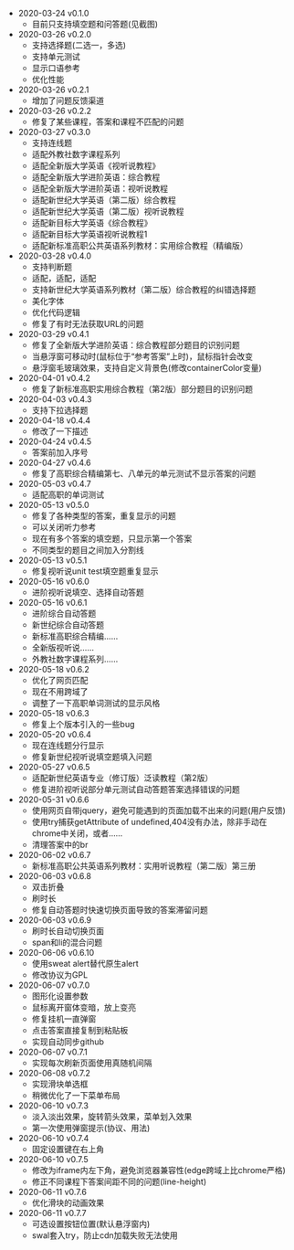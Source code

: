 - 2020-03-24 v0.1.0
  - 目前只支持填空题和问答题(见截图)
- 2020-03-26 v0.2.0
  - 支持选择题(二选一，多选)
  - 支持单元测试
  - 显示口语参考
  - 优化性能
- 2020-03-26 v0.2.1
  - 增加了问题反馈渠道
- 2020-03-26 v0.2.2
  - 修复了某些课程，答案和课程不匹配的问题
- 2020-03-27 v0.3.0
  - 支持连线题
  - 适配外教社数字课程系列
  - 适配全新版大学英语《视听说教程》
  - 适配全新版大学进阶英语：综合教程
  - 适配全新版大学进阶英语：视听说教程
  - 适配新世纪大学英语（第二版）综合教程
  - 适配新世纪大学英语（第二版）视听说教程
  - 适配新目标大学英语《综合教程》
  - 适配新目标大学英语视听说教程1
  - 适配新标准高职公共英语系列教材：实用综合教程（精编版）
- 2020-03-28 v0.4.0
  - 支持判断题
  - 适配，适配，适配
  - 支持新世纪大学英语系列教材（第二版）综合教程的纠错选择题
  - 美化字体
  - 优化代码逻辑
  - 修复了有时无法获取URL的问题
- 2020-03-29 v0.4.1
  - 修复了全新版大学进阶英语：综合教程部分题目的识别问题
  - 当悬浮窗可移动时(鼠标位于“参考答案”上时)，鼠标指针会改变
  - 悬浮窗毛玻璃效果，支持自定义背景色(修改containerColor变量)
- 2020-04-01 v0.4.2
  - 修复了新标准高职实用综合教程（第2版）部分题目的识别问题
- 2020-04-03 v0.4.3
  - 支持下拉选择题
- 2020-04-18 v0.4.4
  - 修改了一下描述
- 2020-04-24 v0.4.5
  - 答案前加入序号
- 2020-04-27 v0.4.6
  - 修复了高职综合精编第七、八单元的单元测试不显示答案的问题
- 2020-05-03 v0.4.7
  - 适配高职的单词测试
- 2020-05-13 v0.5.0
  - 修复了各种类型的答案，重复显示的问题
  - 可以关闭听力参考
  - 现在有多个答案的填空题，只显示第一个答案
  - 不同类型的题目之间加入分割线
- 2020-05-13 v0.5.1
  - 修复视听说unit test填空题重复显示
- 2020-05-16 v0.6.0
  - 进阶视听说填空、选择自动答题
- 2020-05-16 v0.6.1
  - 进阶综合自动答题
  - 新世纪综合自动答题
  - 新标准高职综合精编……
  - 全新版视听说……
  - 外教社数字课程系列……
- 2020-05-18 v0.6.2
  - 优化了网页匹配
  - 现在不用跨域了
  - 调整了一下高职单词测试的显示风格
- 2020-05-18 v0.6.3
  - 修复上个版本引入的一些bug
- 2020-05-20 v0.6.4
  - 现在连线题分行显示
  - 修复新世纪视听说填空题填入问题
- 2020-05-27 v0.6.5
  - 适配新世纪英语专业（修订版）泛读教程（第2版）
  - 修复进阶视听说部分单元测试自动答题答案选择错误的问题
- 2020-05-31 v0.6.6
  - 使用网页自带jquery，避免可能遇到的页面加载不出来的问题(用户反馈)
  - 使用try捕获getAttribute of undefined,404没有办法，除非手动在chrome中关闭，或者……
  - 清理答案中的br
- 2020-06-02 v0.6.7
  - 新标准高职公共英语系列教材：实用听说教程（第二版）第三册
- 2020-06-03 v0.6.8
  - 双击折叠
  - 刷时长
  - 修复自动答题时快速切换页面导致的答案滞留问题
- 2020-06-03 v0.6.9
  - 刷时长自动切换页面
  - span和li的混合问题
- 2020-06-06 v0.6.10
  - 使用sweat alert替代原生alert
  - 修改协议为GPL
- 2020-06-07 v0.7.0
  - 图形化设置参数
  - 鼠标离开窗体变暗，放上变亮
  - 修复挂机一直弹窗
  - 点击答案直接复制到粘贴板
  - 实现自动同步github
- 2020-06-07 v0.7.1
  - 实现每次刷新页面使用真随机间隔
- 2020-06-08 v0.7.2
  - 实现滑块单选框
  - 稍微优化了一下菜单布局
- 2020-06-10 v0.7.3
  - 淡入淡出效果，旋转箭头效果，菜单划入效果
  - 第一次使用弹窗提示(协议、用法)
- 2020-06-10 v0.7.4
  - 固定设置键在右上角
- 2020-06-10 v0.7.5
  - 修改为iframe内左下角，避免浏览器兼容性(edge跨域上比chrome严格)
  - 修正不同课程下答案间距不同的问题(line-height)
- 2020-06-11 v0.7.6
  - 优化滑块的动画效果
- 2020-06-11 v0.7.7
  - 可选设置按钮位置(默认悬浮窗内)
  - swal套入try，防止cdn加载失败无法使用

